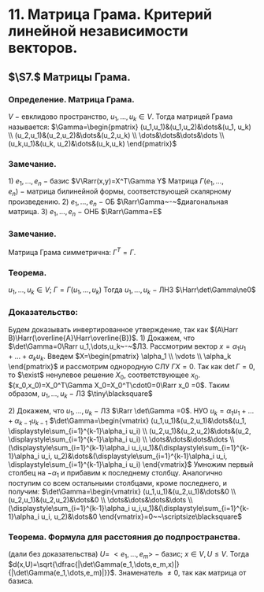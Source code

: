 # 11. Матрица Грама. Критерий линейной независимости векторов.

## $\S7.$ Матрицы Грама.

### Определение. Матрица Грама.
$V~-~$евклидово пространство, $u_1,\dots,u_k\in V$.
Тогда матрицей Грама называется:
$\Gamma=\begin{pmatrix}
(u_1,u_1)&(u_1,u_2)&\dots&(u_1, u_k)
\\
(u_2,u_1)&(u_2,u_2)&\dots&(u_2,u_k)
\\
\dots&\dots&\dots&\dots
\\
(u_k,u_1)&(u_k, u_2)&\dots&(u_k,u_k)
\end{pmatrix}$

### Замечание. 
$1)$ $e_1,\dots,e_n~-~$базис $V\Rarr(x,y)=X^T\Gamma Y$
Матрица $\Gamma(e_1,\dots,e_n)~-~$матрица билинейной формы, соответствующей скалярному произведению.
$2)$ $e_1,\dots,e_n~-~$ОБ $\Rarr\Gamma~-~$диагональная матрица.
$3)~e_1,\dots,e_n~-~$ОНБ $\Rarr\Gamma=E$

### Замечание.
Матрица Грама симметрична: $\Gamma^T=\Gamma$.

### Теорема.
$u_1,\dots,u_k\in V;~\Gamma=\Gamma(u_1,\dots,u_k)$
Тогда $u_1,\dots,u_k~-~$ЛНЗ $\Harr\det\Gamma\ne0$

### Доказательство:
Будем доказывать инвертированное утверждение, так как
$(A\Harr B)\Harr(\overline{A}\Harr\overline{B})$.
$1)$ Докажем, что $\det\Gamma=0\Rarr u_1,\dots,u_k~-~$ЛЗ.
Рассмотрим вектор $x=\alpha_1u_1+\dots+\alpha_ku_k$.
Введем $X=\begin{pmatrix}
\alpha_1
\\
\vdots
\\
\alpha_k
\end{pmatrix}$ и рассмотрим однородную СЛУ $\Gamma X=0$.
Так как $\det\Gamma=0$, то $\exist$ ненулевое решение $X_0$, соответствующее $x_0$.
$(x_0,x_0)=X_0^T\Gamma X_0=X_0^T\cdot0=0\Rarr x_0 =0$.
Таким образом, $u_1,\dots,u_k~-~$ЛЗ  $\tiny\blacksquare$

$2)$ Докажем, что $u_1,\dots,u_k~-~$ЛЗ $\Rarr \det\Gamma =0$.
НУО $u_k=\alpha_1u_1+\dots+\alpha_{k-1}u_{k-1}$
$\det\Gamma=\begin{vmatrix}
(u_1,u_1)&(u_2,u_1)&\dots&(u_1, \displaystyle\sum_{i=1}^{k-1}\alpha_i u_i)
\\
(u_2,u_1)&(u_2,u_2)&\dots&(u_2, \displaystyle\sum_{i=1}^{k-1}\alpha_i u_i)
\\
\dots&\dots&\dots&\dots
\\
(\displaystyle\sum_{i=1}^{k-1}\alpha_i u_i,u_1)&(\displaystyle\sum_{i=1}^{k-1}\alpha_i u_i, u_2)&\dots&(\displaystyle\sum_{i=1}^{k-1}\alpha_i u_i, \displaystyle\sum_{i=1}^{k-1}\alpha_i u_i)
\end{vmatrix}$
Умножим первый столбец на $-\alpha_1$ и прибавим к последнему столбцу.
Аналогично поступим со всем остальными столбцами, кроме последнего, и получим:
$\det\Gamma=\begin{vmatrix}
(u_1,u_1)&(u_2,u_1)&\dots&0
\\
(u_2,u_1)&(u_2,u_2)&\dots&0
\\
\dots&\dots&\dots&\dots
\\
(\displaystyle\sum_{i=1}^{k-1}\alpha_i u_i,u_1)&(\displaystyle\sum_{i=1}^{k-1}\alpha_i u_i, u_2)&\dots&0
\end{vmatrix}=0~~\scriptsize\blacksquare$

### Теорема. Формула для расстояния до подпространства.
(дали без доказательства)
$U=~<e_1,\dots,e_m>~-~$базис; $x\in V,U\le V$.
Тогда $d(x,U)=\sqrt{\dfrac{|\det\Gamma(e_1,\dots,e_m,x)|}{|\det\Gamma(e_1,\dots,e_m)|}}$.
Знаменатель $\ne 0$, так как матрица от базиса.